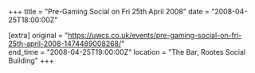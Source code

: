 +++
title = "Pre-Gaming Social on Fri 25th April 2008"
date = "2008-04-25T18:00:00Z"

[extra]
original = "https://uwcs.co.uk/events/pre-gaming-social-on-fri-25th-april-2008-1474489008268/"    
end_time = "2008-04-25T19:00:00Z"
location = "The Bar, Rootes Social Building"
+++



